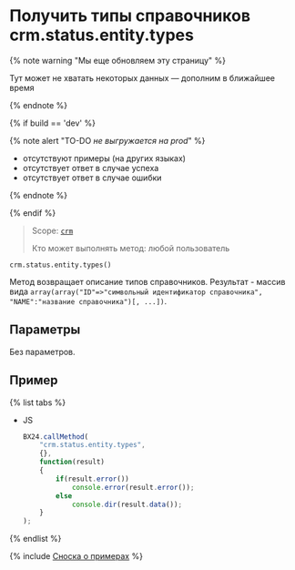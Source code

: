 # Получить типы справочников crm.status.entity.types

{% note warning "Мы еще обновляем эту страницу" %}

Тут может не хватать некоторых данных — дополним в ближайшее время

{% endnote %}

{% if build == 'dev' %}

{% note alert "TO-DO _не выгружается на prod_" %}

- отсутствуют примеры (на других языках)
- отсутствует ответ в случае успеха
- отсутствует ответ в случае ошибки

{% endnote %}

{% endif %}

> Scope: [`crm`](../../scopes/permissions.md)
>
> Кто может выполнять метод: любой пользователь

```http
crm.status.entity.types()
```

Метод возвращает описание типов справочников.  Результат - массив вида  `array(array("ID"=>"символьный идентификатор справочника", "NAME":"название справочника")[, ...])`.

## Параметры

Без параметров.

## Пример

{% list tabs %}

- JS

    ```javascript
    BX24.callMethod(
        "crm.status.entity.types",
        {},
        function(result)
        {
            if(result.error())
                console.error(result.error());
            else
                console.dir(result.data());
        }
    );
    ```

{% endlist %}

{% include [Сноска о примерах](../../../_includes/examples.md) %}